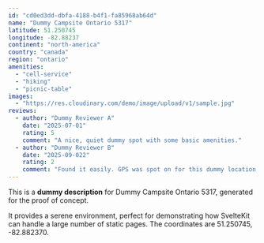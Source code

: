```yaml
---
id: "cd0ed3dd-dbfa-4188-b4f1-fa85968ab64d"
name: "Dummy Campsite Ontario 5317"
latitude: 51.250745
longitude: -82.88237
continent: "north-america"
country: "canada"
region: "ontario"
amenities:
  - "cell-service"
  - "hiking"
  - "picnic-table"
images:
  - "https://res.cloudinary.com/demo/image/upload/v1/sample.jpg"
reviews:
  - author: "Dummy Reviewer A"
    date: "2025-07-01"
    rating: 5
    comment: "A nice, quiet dummy spot with some basic amenities."
  - author: "Dummy Reviewer B"
    date: "2025-09-022"
    rating: 2
    comment: "Found it easily. GPS was spot on for this dummy location."
---
```


This is a **dummy description** for Dummy Campsite Ontario 5317, generated for the proof of concept.

It provides a serene environment, perfect for demonstrating how SvelteKit can handle a large number of static pages. The coordinates are 51.250745, -82.882370.
